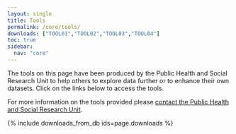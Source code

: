 ```yaml
---
layout: single
title: Tools
permalink: /core/tools/
downloads: ["TOOL01","TOOL02","TOOL03","TOOL04"]
toc: true
sidebar:
  nav: "core"
---
```


The tools on this page have been produced by the Public Health and Social Research Unit to help others to explore data further or to enhance their own datasets. Click on the links below to access the tools.

For more information on the tools provided please [contact the Public Health and Social Research Unit](/contact/).

{% include downloads_from_db ids=page.downloads %}